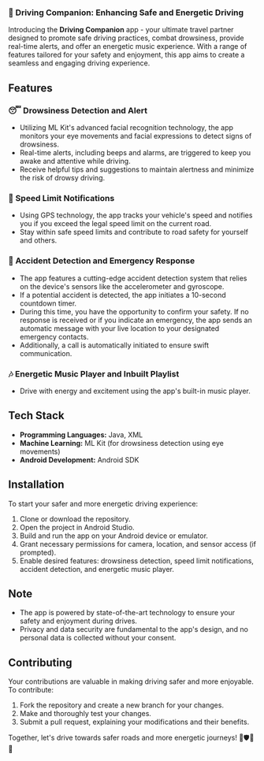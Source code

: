 ### 🚗 Driving Companion: Enhancing Safe and Energetic Driving

Introducing the **Driving Companion** app - your ultimate travel partner designed to promote safe driving practices, combat drowsiness, provide real-time alerts, and offer an energetic music experience. With a range of features tailored for your safety and enjoyment, this app aims to create a seamless and engaging driving experience.

## Features

### 😴 Drowsiness Detection and Alert
- Utilizing ML Kit's advanced facial recognition technology, the app monitors your eye movements and facial expressions to detect signs of drowsiness.
- Real-time alerts, including beeps and alarms, are triggered to keep you awake and attentive while driving.
- Receive helpful tips and suggestions to maintain alertness and minimize the risk of drowsy driving.

### 🚦 Speed Limit Notifications
- Using GPS technology, the app tracks your vehicle's speed and notifies you if you exceed the legal speed limit on the current road.
- Stay within safe speed limits and contribute to road safety for yourself and others.

### 🚗 Accident Detection and Emergency Response
- The app features a cutting-edge accident detection system that relies on the device's sensors like the accelerometer and gyroscope.
- If a potential accident is detected, the app initiates a 10-second countdown timer.
- During this time, you have the opportunity to confirm your safety. If no response is received or if you indicate an emergency, the app sends an automatic message with your live location to your designated emergency contacts.
- Additionally, a call is automatically initiated to ensure swift communication.

### 🎶 Energetic Music Player and Inbuilt Playlist
- Drive with energy and excitement using the app's built-in music player.


## Tech Stack

- **Programming Languages:** Java, XML
- **Machine Learning:** ML Kit (for drowsiness detection using eye movements)
- **Android Development:** Android SDK

## Installation

To start your safer and more energetic driving experience:

1. Clone or download the repository.
2. Open the project in Android Studio.
3. Build and run the app on your Android device or emulator.
4. Grant necessary permissions for camera, location, and sensor access (if prompted).
5. Enable desired features: drowsiness detection, speed limit notifications, accident detection, and energetic music player.

## Note

- The app is powered by state-of-the-art technology to ensure your safety and enjoyment during drives.
- Privacy and data security are fundamental to the app's design, and no personal data is collected without your consent.

## Contributing

Your contributions are valuable in making driving safer and more enjoyable. To contribute:

1. Fork the repository and create a new branch for your changes.
2. Make and thoroughly test your changes.
3. Submit a pull request, explaining your modifications and their benefits.

Together, let's drive towards safer roads and more energetic journeys! 🚀🛡️🎵🚗
